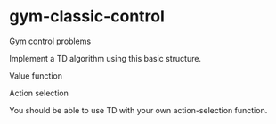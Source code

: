 # gym-classic-control
Gym control problems

Implement a TD algorithm using this basic structure.

Value function

Action selection

You should be able to use TD with your own action-selection function.
